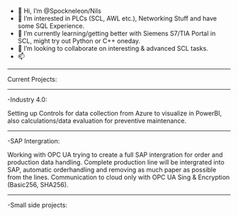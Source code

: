 - 👋 Hi, I’m @Spockneleon/Nils
- 👀 I’m interested in PLCs (SCL, AWL etc.), Networking Stuff and have some SQL Experience.
- 🌱 I’m currently learning/getting better with Siemens S7/TIA Portal in SCL, might try out Python or C++ oneday.
- 💞️ I’m looking to collaborate on interesting & advanced SCL tasks.
- 📫 

---

Current Projects:

---

-Industry 4.0:

 Setting up Controls for data collection from Azure to visualize in PowerBI, also calculations/data evaluation for preventive maintenance.

 
 ---

-SAP Intergration:

 Working with OPC UA trying to create a full SAP intergration for order and production data handling.
 Complete production line will be intergrated into SAP, automatic orderhandling and removing as much paper as possible from the lines.
 Communication to cloud only with OPC UA Sing & Encryption (Basic256, SHA256).
 
 ---

-Small side projects:


